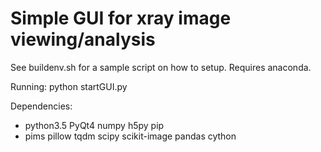 # Simple GUI for xray image viewing/analysis

See buildenv.sh for a sample script on how to setup. Requires anaconda.


Running:
    python startGUI.py

Dependencies:

- python3.5 PyQt4 numpy h5py pip
- pims pillow tqdm scipy scikit-image pandas cython
